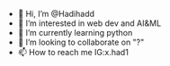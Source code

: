 - 👋 Hi, I’m @Hadihadd
- 👀 I’m interested in web dev and AI&ML
- 🌱 I’m currently learning python
- 💞️ I’m looking to collaborate on "?"
- 📫 How to reach me IG:x.had1

<!---
Hadihadd/Hadihadd is a ✨ special ✨ repository because its `README.md` (this file) appears on your GitHub profile.
You can click the Preview link to take a look at your changes.
--->
